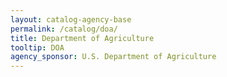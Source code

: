 ```yaml
---
layout: catalog-agency-base
permalink: /catalog/doa/
title: Department of Agriculture 
tooltip: DOA
agency_sponsor: U.S. Department of Agriculture
---
```


